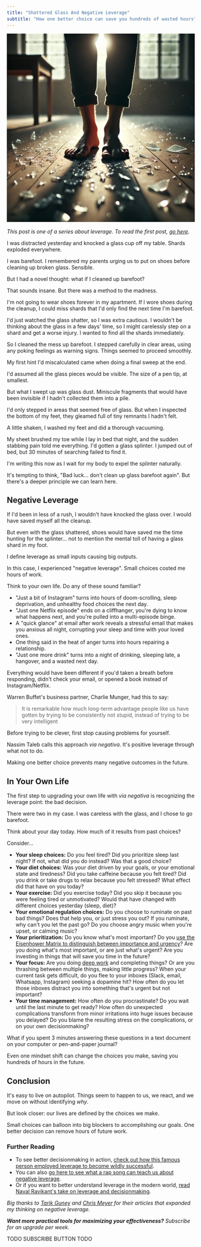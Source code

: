 ```yaml
---
title: "Shattered Glass And Negative Leverage"
subtitle: "How one better choice can save you hundreds of wasted hours"
---
```

<!---- 
TAGLINE FOR IG POSTS: 
One tiny choice cost me hours of pain — and it started with a barefoot decision.
This story might change how you think about distraction and procrastination.

👉 Read the full piece [link in bio]
----->

![](./image.png)

_This post is one of a series about leverage. To read the first post, [go here][leveraged-judgment]._

I was distracted yesterday and knocked a glass cup off my table. Shards exploded everywhere.

I was barefoot. I remembered my parents urging us to put on shoes before cleaning up broken glass. Sensible.

But I had a novel thought: what if I cleaned up barefoot?

That sounds insane. But there was a method to the madness. 

I'm not going to wear shoes forever in my apartment. If I wore shoes during the cleanup, I could miss shards that I'd only find the next time I'm barefoot. 

I'd just watched the glass shatter, so I was extra cautious. I wouldn't be thinking about the glass in a few days' time, so I might carelessly step on a shard and get a worse injury. I wanted to find all the shards immediately.

So I cleaned the mess up barefoot. I stepped carefully in clear areas, using any poking feelings as warning signs. Things seemed to proceed smoothly.

My first hint I'd miscalculated came when doing a final sweep at the end.

I'd assumed all the glass pieces would be visible. The size of a pen tip, at smallest.

But what I swept up was glass dust. Miniscule fragments that would have been invisible if I hadn't collected them into a pile.

I'd only stepped in areas that seemed free of glass. But when I inspected the bottom of my feet, they gleamed full of tiny remnants I hadn't felt.

A little shaken, I washed my feet and did a thorough vacuuming.

My sheet brushed my toe while I lay in bed that night, and the sudden stabbing pain told me everything. I'd gotten a glass splinter. I jumped out of bed, but 30 minutes of searching failed to find it.

I'm writing this now as I wait for my body to expel the splinter naturally. 

It's tempting to think, "Bad luck... don't clean up glass barefoot again". But there's a deeper principle we can learn here.

Negative Leverage
-----------------
If I'd been in less of a rush, I wouldn't have knocked the glass over. I would have saved myself all the cleanup.

But even with the glass shattered, shoes would have saved me the time hunting for the splinter... not to mention the mental toll of having a glass shard in my foot.

I define leverage as small inputs causing big outputs.

In this case, I experienced "negative leverage". Small choices costed me hours of work.

Think to your own life. Do any of these sound familiar?

- "Just a bit of Instagram" turns into hours of doom-scrolling, sleep deprivation, and unhealthy food choices the next day.
- "Just one Netflix episode" ends on a cliffhanger, you're dying to know what happens next, and you're pulled into a multi-episode binge.
- A "quick glance" at email after work reveals a stressful email that makes you anxious all night, corrupting your sleep and time with your loved ones.
- One thing said in the heat of anger turns into hours repairing a relationship.
- "Just one more drink" turns into a night of drinking, sleeping late, a hangover, and a wasted next day.

Everything would have been different if you'd taken a breath before responding, didn't check your email, or opened a book instead of Instagram/Netflix.

Warren Buffet's business partner, Charlie Munger, had this to say:

> It is remarkable how much long-term advantage people like us have gotten by trying to be consistently not stupid, instead of trying to be very intelligent

Before trying to be clever, first stop causing problems for yourself.

Nassim Taleb calls this approach _via negativa_. It's positive leverage through what not to do. 

Making one better choice prevents many negative outcomes in the future.

In Your Own Life
----------------
The first step to upgrading your own life with _via negativa_ is recognizing the leverage point: the bad decision.

There were two in my case. I was careless with the glass, and I chose to go barefoot.

Think about your day today. How much of it results from past choices?

Consider...

- **Your sleep choices:** Do you feel tired? Did you prioritize sleep last night? If not, what did you do instead? Was that a good choice?
- **Your diet choices:** Was your diet driven by your goals, or your emotional state and tiredness? Did you take caffeine because you felt tired? Did you drink or take drugs to relax because you felt stressed? What effect did that have on you today?
- **Your exercise:** Did you exercise today? Did you skip it because you were feeling tired or unmotivated? Would that have changed with different choices yesterday (sleep, diet)?
- **Your emotional regulation choices:** Do you choose to ruminate on past bad things? Does that help you, or just stress you out? If you ruminate, why can't you let the past go? Do you choose angry music when you're upset, or calming music?
- **Your prioritization:** Do you know what's most important? Do you [use the Eisenhower Matrix to distinguish between importance and urgency](https://www.geeksforgeeks.org/eisenhower-matrix/)? Are you doing what's most important, or are just what's urgent? Are you investing in things that will save you time in the future?
- **Your focus:** Are you doing [deep work](https://www.amazon.com/Deep-Work-Focused-Success-Distracted/dp/1455586692) and completing things? Or are you thrashing between multiple things, making little progress? When your current task gets difficult, do you flee to your inboxes (Slack, email, Whatsapp, Instagram) seeking a dopamine hit? How often do you let those inboxes distract you into something that's urgent but not important?
- **Your time management:** How often do you procrastinate? Do you wait until the last minute to get ready? How often do unexpected complications transform from minor irritations into huge issues because you delayed? Do you blame the resulting stress on the complications, or on your own decisionmaking?

What if you spent 3 minutes answering these questions in a text document on your computer or pen-and-paper journal? 

Even one mindset shift can change the choices you make, saving you hundreds of hours in the future. 

Conclusion
----------
It's easy to live on autopilot. Things seem to happen to us, we react, and we move on without identifying _why_. 

But look closer: our lives are defined by the choices we make. 

Small choices can balloon into big blockers to accomplishing our goals. One better decision can remove hours of future work.


### Further Reading

- To see better decisionmaking in action, [check out how this famous person employed leverage to become wildly successful](https://mieubrisse.substack.com/p/building-ben-franklin).
- You can also [go here to see what a rap song can teach us about negative leverage](https://mieubrisse.substack.com/p/mr-magics-specious-thesis).
- Or if you want to better understand leverage in the modern world, [read Naval Ravikant's take on leverage and decisionmaking][leveraged-judgment].

_Big thanks to [Tarik Guney](https://www.forgingforward.co/p/charlie-mungers-dont-make-big-mistakes) and [Chris Meyer](https://themindcollection.com/via-negativa/) for their articles that expanded my thinking on negative leverage._

_**Want more practical tools for maximizing your effectiveness?** Subscribe for an upgrade per week._

TODO SUBSCRIBE BUTTON TODO





<!--
### The Hellish Marriage Of System 1 And Negative Leverage
My decision to clean up barefoot rested on two assumptions:

1. **I'd be able to see all glass shards.** This relied on an incorrect belief about the way glass shatters. Namely, about how small shards could be.
2. **I'd immediately feel stepping on a shard.** This relied on an incorrect belief about what stepping on a shard would be like. It was supported by the belief about how small shards could be.

To my credit, these weren't completely insane. 

I can't ever remember thinking, "That's such a _tiny_ glass shard!" and I'd never had a glass splinter or micro-shards in my foot.

I made a rough judgment based off experience. 

In the words of Daniel Kahneman's [Thinking Fast & Slow](TODO), my [System 1](TODO) was in control. 

System 1 is the "fast" thinking. It's where cognitive biases live, and it's wrong a lot.

[System 2](TODO) is precise thinking, but it's slow and  needs to be intentionally activated.

If I'd paused to engage my System 2, I would have realized that I was sabotating 



. I could have Googled or asked ChatGPT about minimum shard size. I would have realized that my logic was flawed.

### Technology Is Leverage
My choice to go barefoot was anti-leverage. Making the small choice to wear shoes. 


### 


TODO Shane Parrish's "consequential vs inconsequential"
-->




<!---------------------- ONLY LINKS BELOW HERE ------------------------->
[leveraged-judgment]: https://mieubrisse.substack.com/p/leveraged-judgment
